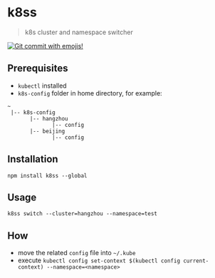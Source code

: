 # k8ss

> k8s cluster and namespace switcher

[![Git commit with emojis!](https://img.shields.io/badge/gitmoji-git%20commit%20with%20emojis!-red.svg)](https://gitmoji.js.org)

## Prerequisites

- `kubectl` installed
- `k8s-config` folder in home directory, for example:

```pre
~
 |-- k8s-config
       |-- hangzhou
              |-- config
       |-- beijing
              |-- config
```

## Installation

```shell
npm install k8ss --global
```

## Usage

```shell
k8ss switch --cluster=hangzhou --namespace=test
```

## How

- move the related `config` file into `~/.kube`
- execute `kubectl config set-context $(kubectl config current-context) --namespace=<namespace>`
